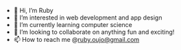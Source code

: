 - 👋 Hi, I’m Ruby
- 👀 I’m interested in web development and app design
- 🌱 I’m currently learning computer science
- 💞️ I’m looking to collaborate on anything fun and exciting!
- 📫 How to reach me @ruby.oujo@gmail.com

<!---
ruby-oujo/ruby-oujo is a ✨ special ✨ repository because its `README.md` (this file) appears on your GitHub profile.
You can click the Preview link to take a look at your changes.
--->
